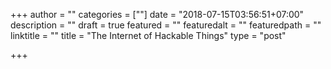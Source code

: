 +++
author = ""
categories = [""]
date = "2018-07-15T03:56:51+07:00"
description = ""
draft = true
featured = ""
featuredalt = ""
featuredpath = ""
linktitle = ""
title = "The Internet of Hackable Things"
type = "post"

+++
